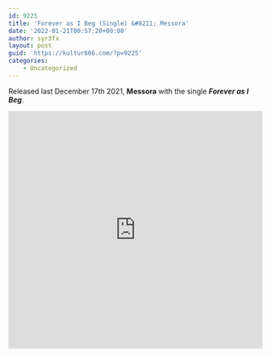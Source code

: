 ```yaml
---
id: 9225
title: 'Forever as I Beg (Single) &#8211; Messora'
date: '2022-01-21T00:57:20+00:00'
author: syr3fx
layout: post
guid: 'https://kultur666.com/?p=9225'
categories:
    - Uncategorized
---
```


Released last December 17th 2021, **Messora** with the single ***Forever as I Beg***.

<iframe style="border: 0; width: 100%; height: 472px;" src="https://bandcamp.com/EmbeddedPlayer/album=3845931313/size=large/bgcol=333333/linkcol=e99708/tracklist=false/transparent=true/" seamless></iframe>